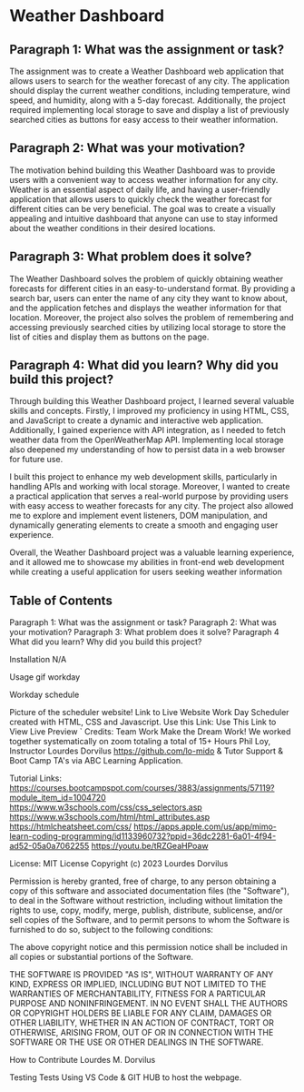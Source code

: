 # Weather Dashboard

 ## Paragraph 1: What was the assignment or task?
The assignment was to create a Weather Dashboard web application that allows users to search for the weather forecast of any city. The application should display the current weather conditions, including temperature, wind speed, and humidity, along with a 5-day forecast. Additionally, the project required implementing local storage to save and display a list of previously searched cities as buttons for easy access to their weather information.

## Paragraph 2: What was your motivation?
The motivation behind building this Weather Dashboard was to provide users with a convenient way to access weather information for any city. Weather is an essential aspect of daily life, and having a user-friendly application that allows users to quickly check the weather forecast for different cities can be very beneficial. The goal was to create a visually appealing and intuitive dashboard that anyone can use to stay informed about the weather conditions in their desired locations.

 ## Paragraph 3: What problem does it solve?
The Weather Dashboard solves the problem of quickly obtaining weather forecasts for different cities in an easy-to-understand format. By providing a search bar, users can enter the name of any city they want to know about, and the application fetches and displays the weather information for that location. Moreover, the project also solves the problem of remembering and accessing previously searched cities by utilizing local storage to store the list of cities and display them as buttons on the page.

## Paragraph 4: What did you learn? Why did you build this project?
Through building this Weather Dashboard project, I learned several valuable skills and concepts. Firstly, I improved my proficiency in using HTML, CSS, and JavaScript to create a dynamic and interactive web application. Additionally, I gained experience with API integration, as I needed to fetch weather data from the OpenWeatherMap API. Implementing local storage also deepened my understanding of how to persist data in a web browser for future use.

I built this project to enhance my web development skills, particularly in handling APIs and working with local storage. Moreover, I wanted to create a practical application that serves a real-world purpose by providing users with easy access to weather forecasts for any city. The project also allowed me to explore and implement event listeners, DOM manipulation, and dynamically generating elements to create a smooth and engaging user experience.

Overall, the Weather Dashboard project was a valuable learning experience, and it allowed me to showcase my abilities in front-end web development while creating a useful application for users seeking weather information
## Table of Contents
Paragraph 1: What was the assignment or task? Paragraph 2: What was your motivation? Paragraph 3: What problem does it solve? Paragraph 4 What did you learn? Why did you build this project?

Installation
N/A

Usage
gif workday

Workday schedule

Picture of the scheduler website! Link to Live Website
Work Day Scheduler created with HTML, CSS and Javascript. Use this Link: Use This Link to View Live Preview ` Credits: Team Work Make the Dream Work! We worked together systematically on zoom totaling a total of 15+ Hours Phil Loy, Instructor Lourdes Dorvilus https://github.com/lo-mido & Tutor Support & Boot Camp TA's via ABC Learning Application.

Tutorial Links:
https://courses.bootcampspot.com/courses/3883/assignments/57119?module_item_id=1004720 https://www.w3schools.com/css/css_selectors.asp https://www.w3schools.com/html/html_attributes.asp https://htmlcheatsheet.com/css/ https://apps.apple.com/us/app/mimo-learn-coding-programming/id1133960732?ppid=36dc2281-6a01-4f94-ad52-05a0a7062255 https://youtu.be/tRZGeaHPoaw

License: MIT License
Copyright (c) 2023 Lourdes Dorvilus

Permission is hereby granted, free of charge, to any person obtaining a copy of this software and associated documentation files (the "Software"), to deal in the Software without restriction, including without limitation the rights to use, copy, modify, merge, publish, distribute, sublicense, and/or sell copies of the Software, and to permit persons to whom the Software is furnished to do so, subject to the following conditions:

The above copyright notice and this permission notice shall be included in all copies or substantial portions of the Software.

THE SOFTWARE IS PROVIDED "AS IS", WITHOUT WARRANTY OF ANY KIND, EXPRESS OR IMPLIED, INCLUDING BUT NOT LIMITED TO THE WARRANTIES OF MERCHANTABILITY, FITNESS FOR A PARTICULAR PURPOSE AND NONINFRINGEMENT. IN NO EVENT SHALL THE AUTHORS OR COPYRIGHT HOLDERS BE LIABLE FOR ANY CLAIM, DAMAGES OR OTHER LIABILITY, WHETHER IN AN ACTION OF CONTRACT, TORT OR OTHERWISE, ARISING FROM, OUT OF OR IN CONNECTION WITH THE SOFTWARE OR THE USE OR OTHER DEALINGS IN THE SOFTWARE.

How to Contribute
Lourdes M. Dorvilus

Testing
Tests Using VS Code & GIT HUB to host the webpage.